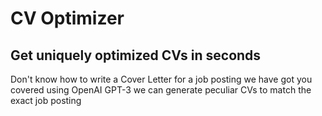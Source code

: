 # CV Optimizer
## Get uniquely optimized CVs in seconds
Don't know how to write a Cover Letter for a job posting we have got you covered using OpenAI GPT-3 we can generate peculiar CVs to match the exact job posting
